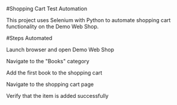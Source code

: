 #Shopping Cart Test Automation

This project uses Selenium with Python to automate shopping cart functionality on the Demo Web Shop.

#Steps Automated

Launch browser and open Demo Web Shop

Navigate to the "Books" category

Add the first book to the shopping cart

Navigate to the shopping cart page

Verify that the item is added successfully
